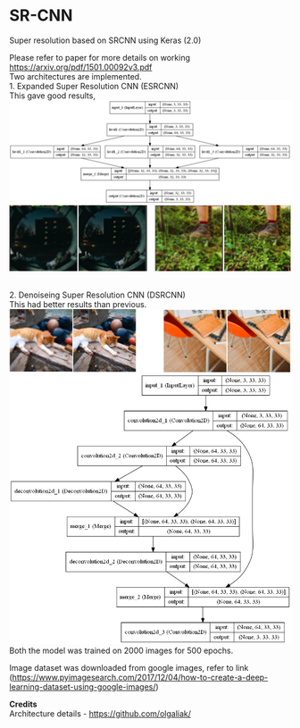 # SR-CNN
Super resolution based on SRCNN using Keras (2.0)

Please refer to paper for more details on working https://arxiv.org/pdf/1501.00092v3.pdf
<br>
Two architectures are implemented. <br>1. Expanded Super Resolution CNN (ESRCNN) <br>
This gave good results,
![](Images/ESRCNN.png)<br>
![](Images/SRCNN.png)


<br>2. Denoiseing Super Resolution CNN (DSRCNN)<br>
This had better results than previous.
![](Images/DSRCNN.png)<br>
![](Images/DenoiseESRCNN.png)
<br>
Both the model was trained on 2000 images for 500 epochs.<br>

Image dataset was downloaded from google images, refer to link 
(https://www.pyimagesearch.com/2017/12/04/how-to-create-a-deep-learning-dataset-using-google-images/)<br>

<b>Credits</b><br>
Architecture details - https://github.com/olgaliak/
